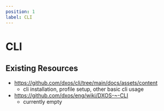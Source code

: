 ```yaml
---
position: 1
label: CLI
---
```


# CLI

## Existing Resources

- https://github.com/dxos/cli/tree/main/docs/assets/content
  - cli installation, profile setup, other basic cli usage
- https://github.com/dxos/eng/wiki/DXOS-~-CLI
  - currently empty
